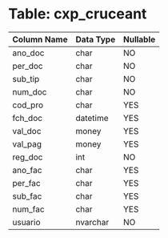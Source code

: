 # Table: cxp_cruceant

| Column Name | Data Type | Nullable |
|-------------|-----------|----------|
| ano_doc | char | NO |
| per_doc | char | NO |
| sub_tip | char | NO |
| num_doc | char | NO |
| cod_pro | char | YES |
| fch_doc | datetime | YES |
| val_doc | money | YES |
| val_pag | money | YES |
| reg_doc | int | NO |
| ano_fac | char | YES |
| per_fac | char | YES |
| sub_fac | char | YES |
| num_fac | char | YES |
| usuario | nvarchar | NO |
